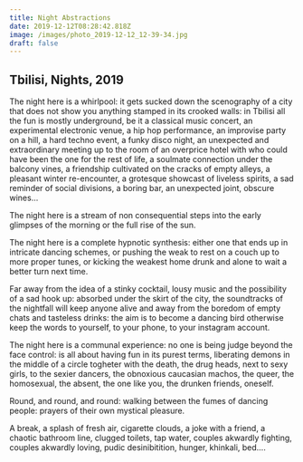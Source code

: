 ```yaml
---
title: Night Abstractions
date: 2019-12-12T08:28:42.818Z
image: /images/photo_2019-12-12_12-39-34.jpg
draft: false
---
```

## Tbilisi, Nights, 2019

The night here is a whirlpool: it gets sucked down the scenography of a city that does not show you anything stamped in its crooked walls: in Tbilisi all the fun is mostly underground, be it a classical music concert, an experimental electronic venue, a hip hop performance, an improvise party on a hill, a hard techno event, a funky disco night, an unexpected and extraordinary meeting up to the room of an overprice hotel with who could have been the one for the rest of life, a soulmate connection under the balcony vines, a friendship cultivated on the cracks of empty alleys, a pleasant winter re-encounter, a grotesque showcast of liveless spirits, a sad reminder of social divisions, a boring bar, an unexpected joint, obscure wines...

<!-- excerpt -->

The night here is a stream of non consequential steps into the early glimpses of the morning or the full rise of the sun.

The night here is a complete hypnotic synthesis: either one that ends up in intricate dancing schemes, or pushing the weak to rest on a couch up to more proper tunes, or kicking the weakest home drunk and alone to wait a better turn next time.

Far away from the idea of a stinky cocktail, lousy music and the possibility of a sad hook up: absorbed under the skirt of the city, the soundtracks of the nightfall will keep anyone alive and away from the boredom of empty chats and tasteless drinks: the aim is to become a dancing bird otherwise keep the words to yourself, to your phone, to your instagram account.

The night here is a communal experience: no one is being judge beyond the face control: is all about having fun in its purest terms, liberating demons in the middle of a circle togheter with the death, the drug heads, next to sexy girls, to the sexier dancers, the obnoxious caucasian machos, the queer, the homosexual, the absent, the one like you, the drunken friends, oneself.

Round, and round, and round: walking between the fumes of dancing people: prayers of their own mystical pleasure.

A break, a splash of fresh air, cigarette clouds, a joke with a friend, a chaotic bathroom line, clugged toilets, tap water, couples akwardly fighting, couples akwardly loving, pudic desinibitition, hunger, khinkali, bed….
